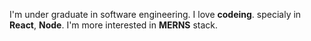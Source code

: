 I'm under graduate in software engineering. I love **codeing**. specialy in **React**, **Node**. I'm more interested in **MERNS** stack.
